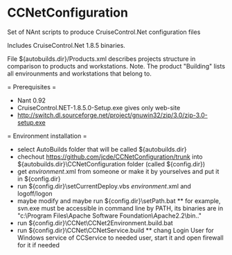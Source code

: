 # CCNetConfiguration
Set of NAnt scripts to produce CruiseControl.Net configuration files

Includes CruiseControl.Net 1.8.5 binaries.

File ${autobuilds.dir}/Products.xml describes projects structure in comparison to products and workstations.
Note. The product "Building" lists all envirounments and workstations that belong to.

= Prerequisites =
* Nant 0.92
* CruiseControl.NET-1.8.5.0-Setup.exe gives only web-site
* http://switch.dl.sourceforge.net/project/gnuwin32/zip/3.0/zip-3.0-setup.exe

= Environment installation =
* select AutoBuilds folder that will be called ${autobuilds.dir}
* chechout https://github.com/jcde/CCNetConfiguration/trunk into ${autobuilds.dir}\CCNetConfiguration folder (called ${config.dir})
* get _environment_.xml from someone or make it by yourselves and put it in ${config.dir}
* run ${config.dir}\setCurrentDeploy.vbs _environment_.xml and logoff/logon
* maybe modify and maybe run ${config.dir}\setPath.bat
** for example, svn.exe must be accessible in command line by PATH, its binaries are in "c:\Program Files\Apache Software Foundation\Apache2.2\bin\.." 
* run ${config.dir}\CCNet\CCNet2Environment.build.bat
* run ${config.dir}\CCNet\CCNetService.build
** chang Login User for Windows service of CCService to needed user, start it and open firewall for it if needed
